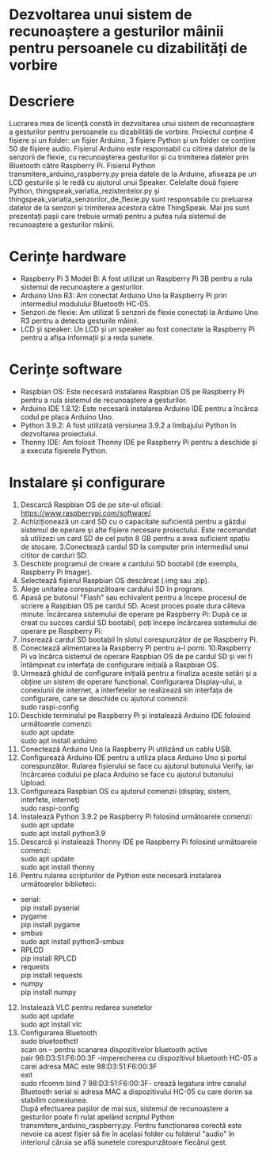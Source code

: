 # Dezvoltarea unui sistem de recunoaștere a gesturilor mâinii pentru persoanele cu dizabilități de vorbire

# Descriere
Lucrarea mea de licență constă în dezvoltarea unui sistem de recunoaștere a gesturilor pentru persoanele cu dizabilități de vorbire.
Proiectul conține 4 fișiere și un folder: un fișier Arduino, 3 fișiere Python și un folder ce conține 50 de fișiere audio. 
Fișierul Arduino este responsabil cu citirea datelor de la senzorii de flexie, cu recunoașterea gesturilor și cu trimiterea datelor prin Bluetooth către Raspberry Pi.
Fisierul Python transmitere_arduino_raspberry.py preia datele de la Arduino, afiseaza pe un LCD gesturile și le redă cu ajutorul unui Speaker. Celelalte două fișiere Python, thingspeak_variatia_rezistentelor.py și thingspeak_variatia_senzorilor_de_flexie.py sunt responsabile cu preluarea datelor de la senzori și trimiterea acestora către ThingSpeak. Mai jos sunt prezentați pașii care trebuie urmați pentru a putea rula sistemul de recunoaștere a gesturilor mâinii.

# Cerințe hardware
- Raspberry Pi 3 Model B: A fost utilizat un Raspberry Pi 3B pentru a rula sistemul de recunoaștere a gesturilor.
- Arduino Uno R3: Am conectat Arduino Uno la Raspberry Pi prin intermediul modulului Bluetooth HC-05.
- Senzori de flexie: Am utilizat 5 senzori de flexie conectați la Arduino Uno R3 pentru a detecta gesturile mâinii.
- LCD și speaker: Un LCD și un speaker au fost conectate la Raspberry Pi pentru a afișa informații și a reda sunete.

# Cerințe software
- Raspbian OS: Este necesară instalarea Raspbian OS pe Raspberry Pi pentru a rula sistemul de recunoaștere a gesturilor.
- Arduino IDE 1.8.12: Este necesară instalarea Arduino IDE pentru a încărca codul pe placa Arduino Uno.
- Python 3.9.2: A fost utilizată versiunea 3.9.2 a limbajului Python în dezvoltarea proiectului.
- Thonny IDE: Am folosit Thonny IDE pe Raspberry Pi pentru a deschide și a executa fișierele Python.

# Instalare și configurare
1. Descarcă Raspbian OS de pe site-ul oficial: https://www.raspberrypi.com/software/.
2. Achiziționează un card SD cu o capacitate suficientă pentru a găzdui sistemul de operare și alte fișiere necesare proiectului. Este recomandat să utilizezi un card SD de cel puțin 8 GB pentru a avea suficient spațiu de stocare.
3.Conectează cardul SD la computer prin intermediul unui cititor de carduri SD.
4. Deschide programul de creare a cardului SD bootabil (de exemplu, Raspberry Pi Imager).
5. Selectează fișierul  Raspbian OS descărcat (.img sau .zip).
6. Alege unitatea corespunzătoare cardului SD în program.
7. Apasă pe butonul "Flash" sau echivalent pentru a începe procesul de scriere a  Raspbian OS pe cardul SD. Acest proces poate dura câteva minute. Încărcarea sistemului de operare pe Raspberry Pi: După ce ai creat cu succes cardul SD bootabil, poți începe încărcarea sistemului de operare pe Raspberry Pi:
8. Inserează cardul SD bootabil în slotul corespunzător de pe Raspberry Pi.
9. Conectează alimentarea la Raspberry Pi pentru a-l porni.
10.Raspberry Pi va încărca sistemul de operare Raspbian OS de pe cardul SD și vei fi întâmpinat cu interfața de configurare inițială a Raspbian OS. 
11. Urmează ghidul de configurare inițială pentru a finaliza aceste setări și a obține un sistem de operare funcțional. Configurarea Display-ului, a conexiunii de internet, a interfețelor se realizează sin interfața de configurare, care se deschide cu ajutorul comenzii:                                                                        
sudo raspi-config
12. Deschide terminalul pe Raspberry Pi și instalează Arduino IDE folosind următoarele comenzi:            
sudo apt update            
sudo apt install arduino                      
13. Conectează Arduino Uno la Raspberry Pi utilizând un cablu USB.
14. Configurează Arduino IDE pentru a utiliza placa Arduino Uno și portul corespunzător.
    Rularea fișierului se face cu ajutorul butonului Verify, iar încărcarea codului pe placa Arduino se face cu ajutorul butonului Upload.
16. Configureaza Raspbian OS cu ajutorul comenzii (display, sistem, interfete,  internet)                        
sudo raspi-config                 
17. Instalează Python 3.9.2 pe Raspberry Pi folosind următoarele comenzi:              
sudo apt update                  
sudo apt install python3.9                    
18. Descarcă și instalează Thonny IDE pe Raspberry Pi folosind următoarele comenzi:                     
sudo apt update                    
sudo apt install thonny                  
11. Pentru rularea scripturilor de Python este necesară instalarea următoarelor biblioteci:                    
- serial:                  
pip install pyserial                        
- pygame                        
pip install pygame                          
- smbus                         
sudo apt install python3-smbus                  
- RPLCD                    
pip install RPLCD                        
- requests                     
pip install requests                  
- numpy                   
pip install numpy                     
12. Instalează VLC pentru redarea sunetelor                
sudo apt update                  
sudo apt install vlc                   
13. Configurarea Bluetooth                  
sudo bluetoothctl               
scan on – pentru scanarea dispozitivelor bluetooth active             
pair 98:D3:51:F6:00:3F -imperecherea cu dispozitivul bluetooth HC-05 a carei adresa MAC este 98:D3:51:F6:00:3F               
exit               
sudo rfcomm bind  7 98:D3:51:F6:00:3F- crează legatura intre canalul Bluetooth serial si adresa MAC a dispozitivului HC-05 cu care dorim sa stabilim conexiunea.             
După efectuarea pașilor de mai sus, sistemul de recunoaștere a gesturilor poate fi rulat apelând scriptul Python  transmitere_arduino_raspberry.py. Pentru funcționarea corectă este nevoie ca acest fișier să fie în acelasi folder cu folderul "audio" în interiorul căruia se află sunetele corespunzătoare fiecărui gest.
